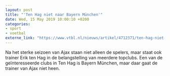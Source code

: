 ```yaml
---
layout: post
title: "'Ten Hag niet naar Bayern München'"
date: Wed, 15 May 2019 10:00:10 +0200
categories: 
- sport 
- voetbal 
externe_link: "https://www.vtbl.nl/nieuws/artikel/4712371/ten-hag-niet-naar-bayern-munchen"
---
```


Na het sterke seizoen van Ajax staan niet alleen de spelers, maar staat ook trainer Erik ten Hag in de belangstelling van meerdere topclubs. Een van de geïnteresseerde clubs in Ten Hag is Bayern München, maar daar gaat de trainer van Ajax niet heen.
